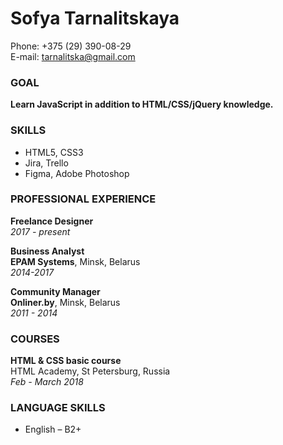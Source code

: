 # Sofya Tarnalitskaya

Phone: +375 (29) 390-08-29  
E-mail: tarnalitska@gmail.com

### GOAL
**Learn JavaScript in addition to HTML/CSS/jQuery knowledge.**

### SKILLS
* HTML5, CSS3
* Jira, Trello
* Figma, Adobe Photoshop

### PROFESSIONAL EXPERIENCE
**Freelance Designer**  
*2017 - present*

**Business Analyst**  
**EPAM Systems**, Minsk, Belarus  
*2014-2017*  

**Community Manager**  
**Onliner.by**, Minsk, Belarus  
*2011 - 2014*

### COURSES
**HTML & CSS basic course**  
HTML Academy, St Petersburg, Russia  
*Feb - March 2018*

### LANGUAGE SKILLS
* English – B2+
